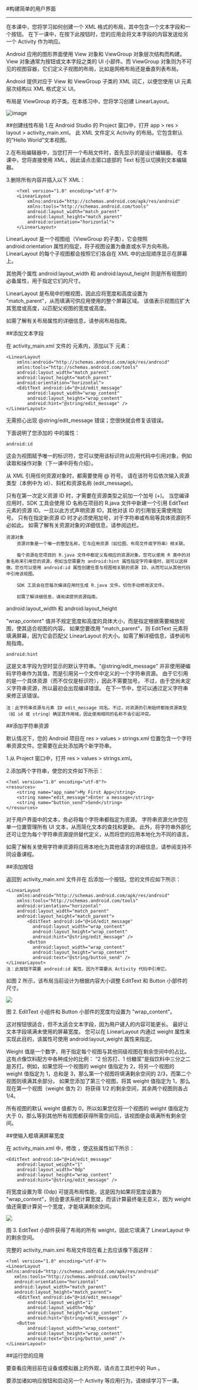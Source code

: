 #构建简单的用户界面
***

在本课中，您将学习如何创建一个 XML 格式的布局，其中包含一个文本字段和一个按钮。 在下一课中，在按下此按钮时，您的应用会将文本字段的内容发送给另一个 Activity 作为响应。

Android 应用的图形界面使用 View 对象和 ViewGroup 对象层次结构而构建。View 对象通常为按钮或文本字段之类的 UI 小部件。而 ViewGroup 对象则为不可见的视图容器，它们定义子视图的布局，比如是网格布局还是垂直列表布局。

Android 提供对应于 View 和 ViewGroup 子类的 XML 词汇，以便您使用 UI 元素层次结构以 XML 格式定义 UI。

布局是 ViewGroup 的子类。在本练习中，您将学习创建 LinearLayout。

![image](https://developer.android.com/images/viewgroup.png)

##创建线性布局
1.在 Android Studio 的 Project 窗口中，打开 app > res > layout > activity_main.xml。
此 XML 文件定义 Activity 的布局。它包含默认的“Hello World”文本视图。

2.在布局编辑器中，当您打开一个布局文件时，首先显示的是设计编辑器。 在本课中，您将直接使用 XML，因此请点击窗口底部的 Text 标签以切换到文本编辑器。

3.删除所有内容并插入以下 XML：
		
		<?xml version="1.0" encoding="utf-8"?>
		<LinearLayout
		    xmlns:android="http://schemas.android.com/apk/res/android"
		    xmlns:tools="http://schemas.android.com/tools"
		    android:layout_width="match_parent"
		    android:layout_height="match_parent"
		    android:orientation="horizontal">
		</LinearLayout>

LinearLayout 是一个视图组（ViewGroup 的子类），它会按照 android:orientation 属性的指定，将子视图设置为垂直或水平方向布局。LinearLayout 的每个子视图都会按照它们各自在 XML 中的出现顺序显示在屏幕上。

其他两个属性 android:layout_width 和 android:layout_height 则是所有视图的必备属性，用于指定它们的尺寸。

LinearLayout 是布局中的根视图，因此应将宽度和高度设置为 "match_parent"，从而填满可供应用使用的整个屏幕区域。 该值表示视图应扩大其宽度或高度，以匹配父视图的宽度或高度。

如需了解有关布局属性的详细信息，请参阅布局指南。

##添加文本字段


在 activity_main.xml 文件的 <LinearLayout> 元素内，添加以下 <EditText> 元素：

	<LinearLayout
	    xmlns:android="http://schemas.android.com/apk/res/android"
	    xmlns:tools="http://schemas.android.com/tools"
	    android:layout_width="match_parent"
	    android:layout_height="match_parent"
	    android:orientation="horizontal">
	    <EditText android:id="@+id/edit_message"
	        android:layout_width="wrap_content"
	        android:layout_height="wrap_content"
	        android:hint="@string/edit_message" />
	</LinearLayout>

无需担心出现 @string/edit_message 错误；您很快就会修复该错误。

下面说明了您添加的 <EditText> 中的属性：

	android:id

这会为视图赋予唯一的标识符，您可以使用该标识符从应用代码中引用对象，例如读取和操作对象（下一课中将有介绍）。

从 XML 引用任何资源对象时，都需要使用 @ 符号。 请在该符号后依次输入资源类型（本例中为 id）、斜杠和资源名称 (edit_message)。

只有在第一次定义资源 ID 时，才需要在资源类型之前加一个加号 (+)。 当您编译应用时，SDK 工具会使用 ID 名称在项目的 R.java 文件中新建一个引用 EditText 元素的资源 ID。一旦以此方式声明资源 ID，其他对该 ID 的引用皆无需使用加号。 只有在指定新资源 ID 时才必须使用加号，对于字符串或布局等具体资源则不必如此。 如需了解有关资源对象的详细信息，请参阅边栏。

	资源对象
		资源对象是一个唯一的整型名称，它与应用资源（如位图、布局文件或字符串）相关联。
		
		每个资源在您项目的 R.java 文件中都定义有相应的资源对象。您可以使用 R 类中的对象名称来引用您的资源，例如当您需要为 android:hint 属性指定字符串值时，就可以这样做。您也可以使用 android:id 属性创建任意与视图相关联的资源 ID，从而可以从其他代码中引用该视图。
		
		SDK 工具会在您每次编译应用时生成 R.java 文件。切勿手动修改该文件。
		
		如需了解详细信息，请阅读提供资源指南。

android:layout_width 和 android:layout_height

"wrap_content" 值并不规定宽度和高度的具体大小，而是指定根据需要缩放视图，使其适合视图的内容。 如果您要改用 "match_parent"，则 EditText 元素将填满屏幕，因为它会匹配父 LinearLayout 的大小。如需了解详细信息，请参阅布局指南。

	android:hint

这是文本字段为空时显示的默认字符串。"@string/edit_message" 并非使用硬编码字符串作为其值，而是引用另一个文件中定义的一个字符串资源。 由于它引用的是一个具体资源（而不仅仅是标识符），因此不需要加号。 不过，由于您尚未定义字符串资源，所以最初会出现编译错误。 在下一节中，您可以通过定义字符串来修正该错误。
	
	注：此字符串资源与元素 ID edit_message 同名。不过，对资源的引用始终都按资源类型（如 id 或 string）确定其作用域，因此使用相同的名称不会引起冲突。

##添加字符串资源

默认情况下，您的 Android 项目在 res > values > strings.xml 位置包含一个字符串资源文件。您需要在此处添加两个新字符串。

1.从 Project 窗口中，打开 res > values > strings.xml。

2.添加两个字符串，使您的文件如下所示：
		
	<?xml version="1.0" encoding="utf-8"?>
	<resources>
	    <string name="app_name">My First App</string>
	    <string name="edit_message">Enter a message</string>
	    <string name="button_send">Send</string>
	</resources>

对于用户界面中的文本，务必将每个字符串都指定为资源。 字符串资源允许您在单一位置管理所有 UI 文本，从而简化文本的查找和更新。 此外，将字符串外部化还可让您为每个字符串资源提供替代定义，从而将您的应用本地化为不同的语言。

如需了解有关使用字符串资源将应用本地化为其他语言的详细信息，请参阅支持不同设备课程。

##添加按钮

返回到 activity_main.xml 文件并在 <EditText> 后添加一个按钮。您的文件应如下所示：

	<LinearLayout
	    xmlns:android="http://schemas.android.com/apk/res/android"
	    xmlns:tools="http://schemas.android.com/tools"
	    android:orientation="horizontal"
	    android:layout_width="match_parent"
	    android:layout_height="match_parent">
	        <EditText android:id="@+id/edit_message"
	          android:layout_width="wrap_content"
	          android:layout_height="wrap_content"
	          android:hint="@string/edit_message" />
	        <Button
	          android:layout_width="wrap_content"
	          android:layout_height="wrap_content"
	          android:text="@string/button_send" />
	</LinearLayout>
	注：此按钮不需要 android:id 属性，因为不需要从 Activity 代码中引用它。

如图 2 所示，该布局当前设计为根据内容大小调整 EditText 和 Button 小部件的尺寸。

![](https://developer.android.com/images/training/firstapp/edittext_wrap.png)

图 2. EditText 小组件和 Button 小部件的宽度均设置为 "wrap_content"。

这对按钮很适合，但不太适合文本字段，因为用户键入的内容可能更长。 最好让文本字段填满未使用的屏幕宽度。 您可以在 LinearLayout 内通过 weight 属性来实现此目的，该属性可使用 android:layout_weight 属性来指定。

Weight 值是一个数字，用于指定每个视图与其他同级视图在剩余空间中的占比。 这有点像饮料配方中各种成分的比例： “2 份苏打、1 份糖浆”是指饮料中三分之二是苏打。例如，如果您将一个视图的 weight 值指定为 2，将另一个视图的 weight 值指定为 1，总和是 3，那么第一个视图将填满剩余空间的 2/3，而第二个视图则填满其余部分。 如果您添加了第三个视图，将其 weight 值指定为 1，那么现在第一个视图（weight 值为 2）将获得 1/2 的剩余空间，其余两个视图则各占 1/4。

所有视图的默认 weight 值都为 0，所以如果您仅将一个视图的 weight 值指定为大于 0，那么等到其他所有视图都获得所需空间后，该视图便会填满所有剩余空间。

##使输入框填满屏幕宽度

在 activity_main.xml 中，修改 <EditText> ，使这些属性如下所示：

	<EditText android:id="@+id/edit_message"
	    android:layout_weight="1"
	    android:layout_width="0dp"
	    android:layout_height="wrap_content"
	    android:hint="@string/edit_message" />

将宽度设置为零 (0dp) 可提高布局性能，这是因为如果将宽度设置为 "wrap_content"，则会要求系统计算宽度，而该计算最终毫无意义，因为 weight 值还需要计算另一个宽度，才能填满剩余空间。

![](https://developer.android.com/images/training/firstapp/edittext_gravity.png)

图 3. EditText 小部件获得了布局的所有 weight，因此它填满了 LinearLayout 中的剩余空间。

完整的 activity_main.xml 布局文件现在看上去应该像下面这样：

	<?xml version="1.0" encoding="utf-8"?>
	<LinearLayout xmlns:android="http://schemas.android.com/apk/res/android"
	   xmlns:tools="http://schemas.android.com/tools"
	   android:orientation="horizontal"
	   android:layout_width="match_parent"
	   android:layout_height="match_parent">
	    <EditText android:id="@+id/edit_message"
	        android:layout_weight="1"
	        android:layout_width="0dp"
	        android:layout_height="wrap_content"
	        android:hint="@string/edit_message" />
	    <Button
	        android:layout_width="wrap_content"
	        android:layout_height="wrap_content"
	        android:text="@string/button_send" />
	</LinearLayout>

##运行您的应用

要查看应用目前在设备或模拟器上的外观，请点击工具栏中的 Run 。

要添加诸如响应按钮和启动另一个 Activity 等应用行为，请继续学习下一课。
